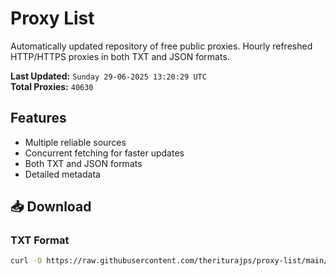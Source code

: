 # Proxy List

Automatically updated repository of free public proxies. Hourly refreshed HTTP/HTTPS proxies in both TXT and JSON formats.

**Last Updated:** `Sunday 29-06-2025 13:20:29 UTC`  
**Total Proxies:** `40630`

## Features
- Multiple reliable sources
- Concurrent fetching for faster updates
- Both TXT and JSON formats
- Detailed metadata

## 📥 Download

### TXT Format
```bash
curl -O https://raw.githubusercontent.com/theriturajps/proxy-list/main/proxies.txt